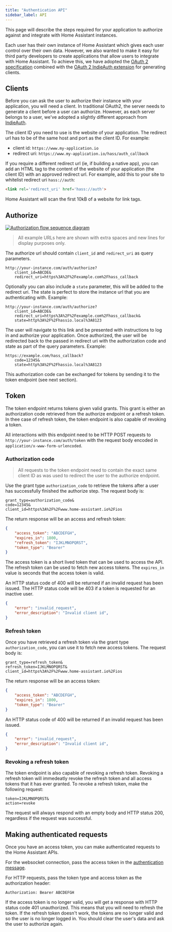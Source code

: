 ```yaml
---
title: "Authentication API"
sidebar_label: API
---
```


This page will describe the steps required for your application to authorize against and integrate with Home Assistant instances.

Each user has their own instance of Home Assistant which gives each user control over their own data. However, we also wanted to make it easy for third party developers to create applications that allow users to integrate with Home Assistant. To achieve this, we have adopted the [OAuth 2 specification][oauth2-spec] combined with the [OAuth 2 IndieAuth extension][indieauth-spec] for generating clients.

## Clients

Before you can ask the user to authorize their instance with your application, you will need a client. In traditional OAuth2, the server needs to generate a client before a user can authorize. However, as each server belongs to a user, we've adopted a slightly different approach from [IndieAuth][indieauth-clients].

The client ID you need to use is the website of your application. The redirect url has to be of the same host and port as the client ID. For example:

 - client id: `https://www.my-application.io`
 - redirect uri: `https://www.my-application.io/hass/auth_callback`

If you require a different redirect url (ie, if building a native app), you can add an HTML tag to the content of the website of your application (the client ID) with an approved redirect url. For example, add this to your site to whitelist redirect uri `hass://auth`:

```html
<link rel='redirect_uri' href='hass://auth'>
```

Home Assistant will scan the first 10kB of a website for link tags.

## Authorize

[![Authorization flow sequence diagram](/img/en/auth/authorize_flow.png)](https://www.websequencediagrams.com/?lz=dGl0bGUgQXV0aG9yaXphdGlvbiBGbG93CgpVc2VyIC0-IENsaWVudDogTG9nIGludG8gSG9tZSBBc3Npc3RhbnQKABoGIC0-IFVzZXI6AEMJZSB1cmwgAD4JACgOOiBHbyB0bwAeBWFuZCBhAC0ICgBQDgB1DACBFw5jb2RlAHELAE4RZXQgdG9rZW5zIGZvcgAoBgBBGlQAJQUK&s=qsd)

> All example URLs here are shown with extra spaces and new lines for display purposes only.

The authorize url should contain `client_id` and `redirect_uri` as query parameters.

```
http://your-instance.com/auth/authorize?
    client_id=ABCDE&
    redirect_uri=https%3A%2F%2Fexample.com%2Fhass_callback
```

Optionally you can also include a `state` parameter, this will be added to the redirect uri. The state is perfect to store the instance url that you are authenticating with. Example:

```
http://your-instance.com/auth/authorize?
    client_id=ABCDE&
    redirect_uri=https%3A%2F%2Fexample.com%2Fhass_callback&
    state=http%3A%2F%2Fhassio.local%3A8123
```

The user will navigate to this link and be presented with instructions to log in and authorize your application. Once authorized, the user will be redirected back to the passed in redirect uri with the authorization code and state as part of the query parameters. Example:

```
https://example.com/hass_callback?
    code=12345&
    state=http%3A%2F%2Fhassio.local%3A8123
```

This authorization code can be exchanged for tokens by sending it to the token endpoint (see next section).

## Token

The token endpoint returns tokens given valid grants. This grant is either an authorization code retrieved from the authorize endpoint or a refresh token. In thee case of refresh token, the token endpoint is also capable of revoking a token.

All interactions with this endpoint need to be HTTP POST requests to `http://your-instance.com/auth/token` with the request body encoded in `application/x-www-form-urlencoded`.

### Authorization code

> All requests to the token endpoint need to contain the exact same client ID as was used to redirect the user to the authorize endpoint.

Use the grant type `authorization_code` to retrieve the tokens after a user has successfully finished the authorize step. The request body is:

```
grant_type=authorization_code&
code=12345&
client_id=https%3A%2F%2Fwww.home-assistant.io%2Fios
```

The return response will be an access and refresh token:

```json
{
    "access_token": "ABCDEFGH",
    "expires_in": 1800,
    "refresh_token": "IJKLMNOPQRST",
    "token_type": "Bearer"
}
```

The access token is a short lived token that can be used to access the API. The refresh token can be used to fetch new access tokens. The `expires_in` value is seconds that the access token is valid.

An HTTP status code of 400 will be returned if an invalid request has been issued. The HTTP status code will be 403 if a token is requested for an inactive user.

```json
{
    "error": "invalid_request",
    "error_description": "Invalid client id",
}
```

### Refresh token

Once you have retrieved a refresh token via the grant type `authorization_code`, you can use it to fetch new access tokens. The request body is:

```
grant_type=refresh_token&
refresh_token=IJKLMNOPQRST&
client_id=https%3A%2F%2Fwww.home-assistant.io%2Fios
```

The return response will be an access token:

```json
{
    "access_token": "ABCDEFGH",
    "expires_in": 1800,
    "token_type": "Bearer"
}
```

An HTTP status code of 400 will be returned if an invalid request has been issued.

```json
{
    "error": "invalid_request",
    "error_description": "Invalid client id",
}
```

### Revoking a refresh token

The token endpoint is also capable of revoking a refresh token. Revoking a refresh token will immedeatly revoke the refresh token and all access tokens that it has ever granted. To revoke a refresh token, make the following request:

```
token=IJKLMNOPQRST&
action=revoke
```

The request will always respond with an empty body and HTTP status 200, regardless if the request was successful.

## Making authenticated requests

Once you have an access token, you can make authenticated requests to the Home Assistant APIs.

For the websocket connection, pass the access token in the [authentication message](https://developers.home-assistant.io/docs/en/external_api_websocket.html#authentication-phase).

For HTTP requests, pass the token type and access token as the authorization header:

```
Authorization: Bearer ABCDEFGH
```

If the access token is no longer valid, you will get a response with HTTP status code 401 unauthorized. This means that you will need to refresh the token. If the refresh token doesn't work, the tokens are no longer valid and so the user is no longer logged in. You should clear the user's data and ask the user to authorize again.

[oauth2-spec]: https://tools.ietf.org/html/rfc6749
[indieauth-spec]: https://indieauth.spec.indieweb.org/
[indieauth-clients]: https://indieauth.spec.indieweb.org/#client-identifier
